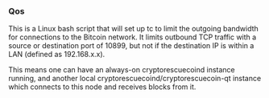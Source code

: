 ### Qos ###

This is a Linux bash script that will set up tc to limit the outgoing bandwidth for connections to the Bitcoin network. It limits outbound TCP traffic with a source or destination port of 10899, but not if the destination IP is within a LAN (defined as 192.168.x.x).

This means one can have an always-on cryptorescuecoind instance running, and another local cryptorescuecoind/cryptorescuecoin-qt instance which connects to this node and receives blocks from it.
